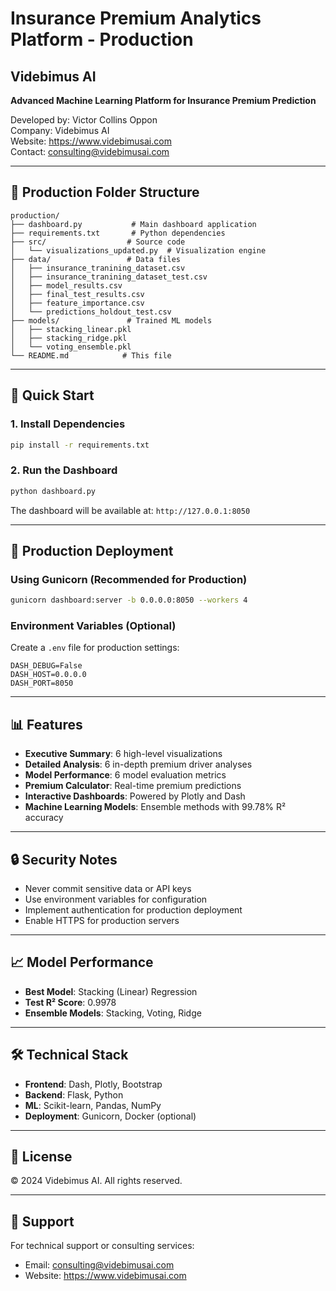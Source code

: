 # Insurance Premium Analytics Platform - Production

## Videbimus AI
**Advanced Machine Learning Platform for Insurance Premium Prediction**

Developed by: Victor Collins Oppon  
Company: Videbimus AI  
Website: https://www.videbimusai.com  
Contact: consulting@videbimusai.com

---

## 📁 Production Folder Structure

```
production/
├── dashboard.py           # Main dashboard application
├── requirements.txt       # Python dependencies
├── src/                  # Source code
│   └── visualizations_updated.py  # Visualization engine
├── data/                 # Data files
│   ├── insurance_tranining_dataset.csv
│   ├── insurance_tranining_dataset_test.csv
│   ├── model_results.csv
│   ├── final_test_results.csv
│   ├── feature_importance.csv
│   └── predictions_holdout_test.csv
├── models/               # Trained ML models
│   ├── stacking_linear.pkl
│   ├── stacking_ridge.pkl
│   └── voting_ensemble.pkl
└── README.md            # This file
```

---

## 🚀 Quick Start

### 1. Install Dependencies
```bash
pip install -r requirements.txt
```

### 2. Run the Dashboard
```bash
python dashboard.py
```

The dashboard will be available at: `http://127.0.0.1:8050`

---

## 🔧 Production Deployment

### Using Gunicorn (Recommended for Production)

```bash
gunicorn dashboard:server -b 0.0.0.0:8050 --workers 4
```

### Environment Variables (Optional)
Create a `.env` file for production settings:
```
DASH_DEBUG=False
DASH_HOST=0.0.0.0
DASH_PORT=8050
```

---

## 📊 Features

- **Executive Summary**: 6 high-level visualizations
- **Detailed Analysis**: 6 in-depth premium driver analyses  
- **Model Performance**: 6 model evaluation metrics
- **Premium Calculator**: Real-time premium predictions
- **Interactive Dashboards**: Powered by Plotly and Dash
- **Machine Learning Models**: Ensemble methods with 99.78% R² accuracy

---

## 🔒 Security Notes

- Never commit sensitive data or API keys
- Use environment variables for configuration
- Implement authentication for production deployment
- Enable HTTPS for production servers

---

## 📈 Model Performance

- **Best Model**: Stacking (Linear) Regression
- **Test R² Score**: 0.9978
- **Ensemble Models**: Stacking, Voting, Ridge

---

## 🛠️ Technical Stack

- **Frontend**: Dash, Plotly, Bootstrap
- **Backend**: Flask, Python
- **ML**: Scikit-learn, Pandas, NumPy
- **Deployment**: Gunicorn, Docker (optional)

---

## 📝 License

© 2024 Videbimus AI. All rights reserved.

---

## 🤝 Support

For technical support or consulting services:
- Email: consulting@videbimusai.com
- Website: https://www.videbimusai.com